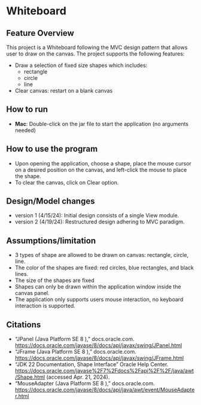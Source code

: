 # Whiteboard

## Feature Overview
This project is a Whiteboard following the MVC design pattern that allows user to draw on the canvas. The project supports the following features:

- Draw a selection of fixed size shapes which includes:
  - rectangle
  - circle
  - line
- Clear canvas: restart on a blank canvas

## How to run
- **Mac**: Double-click on the jar file to start the application (no arguments needed)

## How to use the program
- Upon opening the application, choose a shape, place the mouse cursor on a desired position on the canvas, and left-click the mouse to place the shape. 
- To clear the canvas, click on Clear option.

## Design/Model changes
- version 1 (4/15/24): Initial design consists of a single View module.
- version 2 (4/19/24): Restructured design adhering to MVC paradigm.

## Assumptions/limitation
- 3 types of shape are allowed to be drawn on canvas: rectangle, circle, line.
- The color of the shapes are fixed: red circles, blue rectangles, and black lines.
- The size of the shapes are fixed
- Shapes can only be drawn within the application window inside the canvas panel.
- The application only supports users mouse interaction, no keyboard interaction is supported.

## Citations
- “JPanel (Java Platform SE 8 ),” docs.oracle.com. https://docs.oracle.com/javase/8/docs/api/javax/swing/JPanel.html
- “JFrame (Java Platform SE 8 ),” docs.oracle.com. https://docs.oracle.com/javase/8/docs/api/javax/swing/JFrame.html
- “JDK 22 Documentation, Shape Interface” Oracle Help Center. https://docs.oracle.com/javase%2F7%2Fdocs%2Fapi%2F%2F/java/awt/Shape.html (accessed Apr. 21, 2024).
- “MouseAdapter (Java Platform SE 8 ),” docs.oracle.com. https://docs.oracle.com/javase/8/docs/api/java/awt/event/MouseAdapter.html